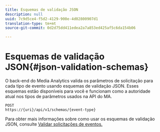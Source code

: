 ```yaml
---
title: Esquemas de validação JSON
description: null
uuid: 7c9d5ce4-f5d2-4129-900e-4d02800907d1
translation-type: tm+mt
source-git-commit: 0d2d75dd411edea2a7a853ed425af5c6da154b06

---
```



# Esquemas de validação JSON{#json-validation-schemas}

O back-end do Media Analytics valida os parâmetros de solicitação para cada tipo de evento usando esquemas de validação JSON. Esses esquemas estão disponíveis para você e funcionam como a autoridade atual nos tipos de parâmetros usados na API do MA.

```
POST
https://{uri}/api/v1/schemas/{event-type}
```

Para obter mais informações sobre como usar os esquemas de validação JSON, consulte [Validar solicitações de eventos.](/help/media-collection-api/mc-api-impl/mc-api-validate-reqs.md)
